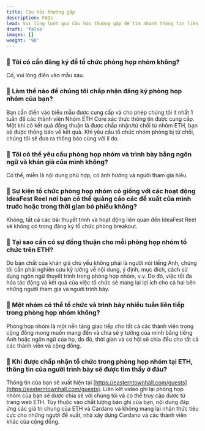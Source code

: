 ```yaml
---
title: Câu hỏi thường gặp
description: FAQs
lead: Vui lòng lướt qua Câu hỏi thường gặp để tìm nhanh thông tin liên quan
draft: 'false'
images: []
weoght: '90'
---
```


### :round_pushpin: Tôi có cần đăng ký để tổ chức phòng họp nhóm không?

Có, vui lòng điền vào mẫu sau.

### :round_pushpin: Làm thế nào để chúng tôi chấp nhận đăng ký phòng họp nhóm của bạn?

Bạn cần điền vào biểu mẫu được cung cấp và cho phép chúng tôi ít nhất 1 tuần để các thành viên Nhóm ETH Core xác thực thông tin được cung cấp. Một khi có kết quả đồng thuận là được chấp nhận/từ chối từ nhóm ETH, bạn sẽ được thông báo về kết quả. Khi yêu cầu tổ chức nhóm phòng bị từ chối, chúng tôi sẽ đưa ra thông báo cùng với lí do.

### :round_pushpin: Tôi có thể yêu cầu phòng họp nhóm và trình bày bằng ngôn ngữ và khán giả của mình không?

Có thể, miễn là nội dung phù hợp, có ảnh hưởng và người tham gia hiểu.

### :round_pushpin: Sự kiện tổ chức phòng họp nhóm có giống với các hoạt động IdeaFest Reel nơi bạn có thể quảng cáo các đề xuất của mình trước hoặc trong thời gian bỏ phiếu không?

Không, tất cả các bài thuyết trình và hoạt động liên quan đến IdeaFest Reel sẽ không có trong đăng ký tổ chức phòng breakout.

### :round_pushpin: Tại sao cần có sự đồng thuận cho mỗi phòng họp nhóm tổ chức trên ETH?

Do bản chất của khán giả chủ yếu không phải là người nói tiếng Anh, chúng tôi cần phải nghiên cứu kỹ lưỡng về nội dung, ý định, mục đích, cách sử dụng ngôn ngữ thuyết trình trong phòng họp nhóm, v.v. Do đó, việc tối đa hóa tác động và kết quả của việc tổ chức sẽ mang lại lợi ích cho cả hai bên những người tham gia và người trình bày.

### :round_pushpin: Một nhóm có thể tổ chức và trình bày nhiều tuần liên tiếp trong phòng họp nhóm không?

Phòng họp nhóm là một nền tảng giao tiếp cho tất cả các thành viên trong cộng đồng mong muốn mang đến và chia sẻ ý tưởng của mình bằng tiếng Anh hoặc ngôn ngữ của họ, do đó, thời gian và cơ hội sẽ chia đều cho tất cả các thành viên và cộng đồng.

### :round_pushpin: Khi được chấp nhận tổ chức trong phòng họp nhóm tại ETH, thông tin của người trình bày sẽ được tìm thấy ở đâu?

Thông tin của bạn sẽ xuất hiện tại [https://easterntownhall.com/guests](https://easterntownhall.com/guests). Liên kết video ghi lại phòng họp nhóm của bạn sẽ được chia sẻ với chúng tôi và có thể truy cập được từ trang web ETH. Tùy thuộc vào chất lượng bản ghi của bạn, nội dung đáp ứng các giá trị chung của ETH và Cardano và không mang lại nhận thức tiêu cực cho những người đề xuất, nhà xây dựng Cardano và các thành viên khác của cộng đồng.

